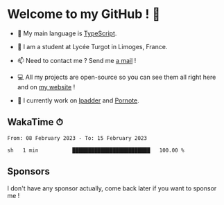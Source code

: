 # Welcome to my GitHub ! 🌃

- 🔭 My main language is [TypeScript](https://www.typescriptlang.org/).

- 🌱 I am a student at Lycée Turgot in Limoges, France.

- 📫 Need to contact me ? Send me <a href="mailto:mikkel@milescode.dev">a mail</a> !

- 💻 All my projects are open-source so you can see them all right here and on <a href="https://www.vexcited.ml">my website</a> !

- 👀 I currently work on [lpadder](https://github.com/Vexcited/lpadder) and [Pornote](https://github.com/Vexcited/Pornote).

## WakaTime ⏱

<!--START_SECTION:waka-->

```text
From: 08 February 2023 - To: 15 February 2023

sh   1 min           █████████████████████████   100.00 %
```

<!--END_SECTION:waka-->

## Sponsors

I don't have any sponsor actually, come back later if you want to sponsor me !
